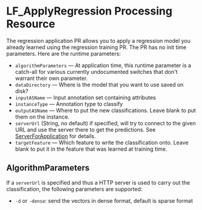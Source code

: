 # LF_ApplyRegression Processing Resource

The regression application PR allows you to apply a regression model you already learned using the regression training PR. The PR has no init time parameters. Here are the runtime parameters:

* `algorithmParameters` — At application time, this runtime parameter is a catch-all for various currently undocumented switches that don't warrant their own parameter.
* `dataDirectory` — Where is the model that you want to use saved on disk?
* `inputASName` — Input annotation set containing attributes
* `instanceType` — Annotation type to classify
* `outputASName` — Where to put the new classifications. Leave blank to put them on the instance.
* `serverUrl` (String, no default) if specified, will try to connect to the given URL and use the server there to get the predictions. See [ServerForApplication](ServerForApplication) for details.
* `targetFeature` — Which feature to write the classification onto. Leave blank to put it in the feature that was learned at training time.

## AlgorithmParameters

If a `serverUrl` is specified and thus a HTTP server is used to carry out the classification, the following parameters are supported:
* `-d` or `-dense`: send the vectors in dense format, default is sparse format

